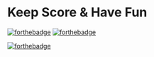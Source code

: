 # Keep Score & Have Fun

[![forthebadge](https://forthebadge.com/images/badges/built-with-love.svg)](http://forthebadge.com) [![forthebadge](https://forthebadge.com/images/badges/for-sharks.svg)](http://forthebadge.com) 

[![forthebadge](https://forthebadge.com/images/badges/it-works-why.svg)](http://forthebadge.com)  

